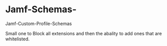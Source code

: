 # Jamf-Schemas-
Jamf-Custom-Profile-Schemas

Small one to Block all extensions and then the abality to add ones that are whitelisted.

